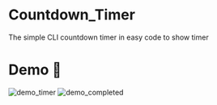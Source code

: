 # Countdown_Timer
The simple CLI countdown timer in easy code to show timer 
# Demo 🎉
![demo_timer](https://user-images.githubusercontent.com/77124662/130514410-665117f6-bfe1-4637-862b-aa73565c5242.PNG)
![demo_completed](https://user-images.githubusercontent.com/77124662/130514532-858aec6c-1b50-4e0e-9bc9-b459f545cc73.PNG)



